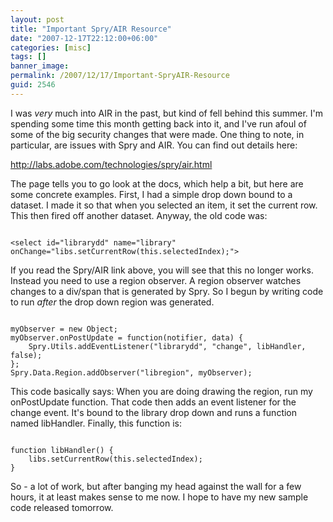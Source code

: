```yaml
---
layout: post
title: "Important Spry/AIR Resource"
date: "2007-12-17T22:12:00+06:00"
categories: [misc]
tags: []
banner_image: 
permalink: /2007/12/17/Important-SpryAIR-Resource
guid: 2546
---
```


I was <i>very</i> much into AIR in the past, but kind of fell behind this summer. I'm spending some time this month getting back into it, and I've run afoul of some of the big security changes that were made. One thing to note, in particular, are issues with Spry and AIR. You can find out details here:

<a href="http://labs.adobe.com/technologies/spry/air.html">http://labs.adobe.com/technologies/spry/air.html</a>

The page tells you to go look at the docs, which help a bit, but here are some concrete examples. First, I had a simple drop down bound to a dataset. I made it so that when you selected an item, it set the current row. This then fired off another dataset. Anyway, the old code was:

<code>
&lt;select id="librarydd" name="library" onChange="libs.setCurrentRow(this.selectedIndex);"&gt;
</code>

If you read the Spry/AIR link above, you will see that this no longer works. Instead you need to use a region observer. A region observer watches changes to a div/span that is generated by Spry. So I begun by writing code to run <i>after</i> the drop down region was generated.

<code>
myObserver = new Object;
myObserver.onPostUpdate = function(notifier, data) {
	Spry.Utils.addEventListener("librarydd", "change", libHandler, false);
};
Spry.Data.Region.addObserver("libregion", myObserver); 
</code>

This code basically says: When you are doing drawing the region, run my onPostUpdate function. That code then adds an event listener for the change event. It's bound to the library drop down and runs a function named libHandler. Finally, this function is:

<code>
function libHandler() {
	libs.setCurrentRow(this.selectedIndex);
}
</code>

So - a lot of work, but after banging my head against the wall for a few hours, it at least makes sense to me now. I hope to have my new sample code released tomorrow.
